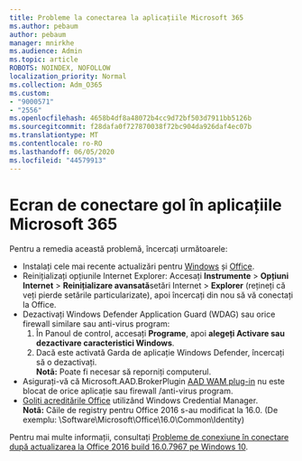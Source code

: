 ```yaml
---
title: Probleme la conectarea la aplicațiile Microsoft 365
ms.author: pebaum
author: pebaum
manager: mnirkhe
ms.audience: Admin
ms.topic: article
ROBOTS: NOINDEX, NOFOLLOW
localization_priority: Normal
ms.collection: Adm_O365
ms.custom:
- "9000571"
- "2556"
ms.openlocfilehash: 4658b4df8a48072b4cc9d72bf503d7911bb5126b
ms.sourcegitcommit: f28dafa0f727870038f72bc904da926daf4ec07b
ms.translationtype: MT
ms.contentlocale: ro-RO
ms.lasthandoff: 06/05/2020
ms.locfileid: "44579913"
---
```

# <a name="blank-sign-in-screen-in-microsoft-365-apps"></a>Ecran de conectare gol în aplicațiile Microsoft 365

Pentru a remedia această problemă, încercați următoarele:
- Instalați cele mai recente actualizări pentru [Windows](https://support.microsoft.com/help/4027667/windows-10-update) și [Office](https://support.office.com/article/update-office-and-your-computer-with-microsoft-update-2ab296f3-7f03-43a2-8e50-46de917611c5).
- Reinițializați opțiunile Internet Explorer: Accesați **Instrumente**  >  **Opțiuni Internet**  >  **Reinițializare avansată**setări Internet  >  **Explorer** (rețineți că veți pierde setările particularizate), apoi încercați din nou să vă conectați la Office.
- Dezactivați Windows Defender Application Guard (WDAG) sau orice firewall similare sau anti-virus program:
    1. În Panoul de control, accesați **Programe**, apoi **alegeți Activare sau dezactivare caracteristici Windows**.
    2. Dacă este activată Garda de aplicație Windows Defender, încercați să o dezactivați.<br/>
    **Notã:** Poate fi necesar să reporniți computerul.
- Asigurați-vă că Microsoft.AAD.BrokerPlugin [AAD WAM plug-in](https://docs.microsoft.com/office365/troubleshoot/administration/connection-issue-when-sign-in-office-2016#symptom-1) nu este blocat de orice aplicație sau firewall /anti-virus program.
- [Goliți acreditările Office](https://docs.microsoft.com/office/troubleshoot/error-messages/another-account-already-signed-in#step-3-clear-cached-credentials-on-the-computer) utilizând Windows Credential Manager.<br/>
    **Notã:** Căile de registry pentru Office 2016 s-au modificat la 16.0. (De exemplu: \Software\Microsoft\Office\16.0\Common\Identity\)

Pentru mai multe informații, consultați [Probleme de conexiune în conectare după actualizarea la Office 2016 build 16.0.7967 pe Windows 10](https://docs.microsoft.com/office365/troubleshoot/administration/connection-issue-when-sign-in-office-2016).